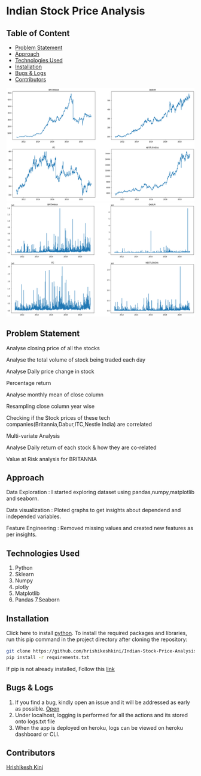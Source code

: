 # Indian Stock Price Analysis

## Table of Content
  * [Problem Statement](#problem-statement)
  * [Approach](#approach)
  * [Technologies Used](#technologies-used)
  * [Installation](#installation)
  * [Bugs & Logs](#bugs--logs)
  * [Contributors](#contributors)

![Screenshot](download.png)
![Screenshot2](download1.png)

## Problem Statement
Analyse closing price of all the stocks

Analyse the total volume of stock being traded each day

Analyse Daily price change in stock

Percentage return

Analyse monthly mean of close column

Resampling close column year wise

Checking if the Stock prices of these tech companies(Britannia,Dabur,ITC,Nestle India) are correlated

Multi-variate Analysis

Analyse Daily return of each stock & how they are co-related

Value at Risk analysis for BRITANNIA

## Approach
Data Exploration : I started exploring dataset using pandas,numpy,matplotlib and seaborn.

Data visualization : Ploted graphs to get insights about dependend and independed variables.

Feature Engineering : Removed missing values and created new features as per insights.

## Technologies Used
 
   1. Python 
   2. Sklearn
   3. Numpy
   4. plotly
   5. Matplotlib
   6. Pandas
   7.Seaborn

## Installation
Click here to install [python](https://www.python.org/downloads/). To install the required packages and libraries, run this pip command in the project directory after cloning the repository:
```bash
git clone https://github.com/hrishikeshkini/Indian-Stock-Price-Analysis.git
pip install -r requirements.txt
```
If pip is not already installed, Follow this [link](https://pip.pypa.io/en/stable/installation/)

## Bugs & Logs

1. If you find a bug, kindly open an issue and it will be addressed as early as possible. [Open](https://github.com/hrishikeshkini/Indian-Stock-Price-Analysis/issues)
2. Under localhost, logging is performed for all the actions and its stored onto logs.txt file
3. When the app is deployed on heroku, logs can be viewed on  heroku dashboard or CLI.

## Contributors
  [Hrishikesh Kini](https://github.com/hrishikeshkini)



